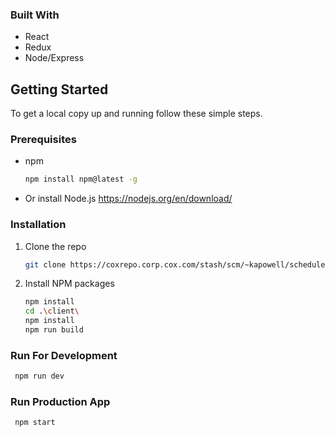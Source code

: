 ### Built With

- []() React
- []() Redux
- []() Node/Express

<!-- GETTING STARTED -->

## Getting Started

To get a local copy up and running follow these simple steps.

### Prerequisites

- npm
  ```sh
  npm install npm@latest -g
  ```
- Or install Node.js https://nodejs.org/en/download/

### Installation

1. Clone the repo
   ```sh
   git clone https://coxrepo.corp.cox.com/stash/scm/~kapowell/schedule.git
   ```
2. Install NPM packages
   ```sh
   npm install
   cd .\client\
   npm install
   npm run build
   ```

### Run For Development

```sh
 npm run dev
```

### Run Production App

```sh
 npm start
```
